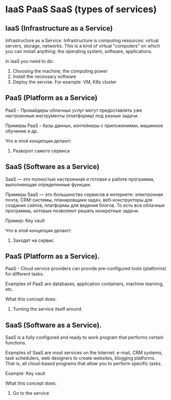 # IaaS PaaS SaaS (types of services)

## IaaS (Infrastructure as a Service)

Infrastructure as a Service. Infrastructure is computing resources: virtual servers, storage, networks. This is a kind of virtual "computers" on which you can install anything: the operating system, software, applications.

In IaaS you need to do:
1. Choosing the machine, the computing power
2. Install the necessary software
3. Deploy the servise.
For example: VM, K8s cluster


## PaaS (Platform as a Service)

PaaS - Провайдеры облачных услуг могут предоставлять уже настроенные инструменты (платформы) под разные задачи. 

Примеры PaaS - базы данных, контейнеры с приложениями, машинное обучение и др.

Что в этой концепции делают:
1. Разворот самого сервиса


## SaaS (Software as a Service)

SaaS — это полностью настроенная и готовая к работе программа, выполняющая определенные функции. 

Примеры SaaS — это большинство сервисов в интернете: электронная почта, CRM-системы, планировщики задач, веб-конструкторы для создания сайтов, платформы для ведения блогов. То есть все облачные программы, которые позволяют решать конкретные задачи.

Пример: Key vault

Что в этой концепции делают:
1. Заходят на сервис



## PaaS (Platform as a Service).

PaaS - Cloud service providers can provide pre-configured tools (platforms) for different tasks. 

Examples of PaaS are databases, application containers, machine learning, etc.

What this concept does:
1. Turning the service itself around.


## SaaS (Software as a Service).

SaaS is a fully configured and ready to work program that performs certain functions. 

Examples of SaaS are most services on the Internet: e-mail, CRM systems, task schedulers, web designers to create websites, blogging platforms. That is, all cloud-based programs that allow you to perform specific tasks.

Example: Key vault

What this concept does:
1. Go to the service
